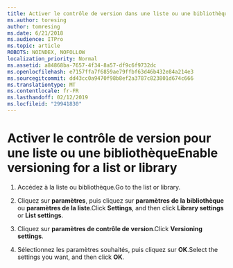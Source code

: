 ```yaml
---
title: Activer le contrôle de version dans une liste ou une bibliothèque
ms.author: toresing
author: tomresing
ms.date: 6/21/2018
ms.audience: ITPro
ms.topic: article
ROBOTS: NOINDEX, NOFOLLOW
localization_priority: Normal
ms.assetid: a84868ba-7657-4f34-8a57-df9c6f9732dc
ms.openlocfilehash: e7157ffa7f6859ae79ffbf63d46b432e84a214e3
ms.sourcegitcommit: dd43cc0a9470f98b8ef2a3787c823801d674c666
ms.translationtype: MT
ms.contentlocale: fr-FR
ms.lasthandoff: 02/12/2019
ms.locfileid: "29941830"
---
```

# <a name="enable-versioning-for-a-list-or-library"></a><span data-ttu-id="f0c85-102">Activer le contrôle de version pour une liste ou une bibliothèque</span><span class="sxs-lookup"><span data-stu-id="f0c85-102">Enable versioning for a list or library</span></span>

1. <span data-ttu-id="f0c85-103">Accédez à la liste ou bibliothèque.</span><span class="sxs-lookup"><span data-stu-id="f0c85-103">Go to the list or library.</span></span>
    
2. <span data-ttu-id="f0c85-104">Cliquez sur **paramètres**, puis cliquez sur **paramètres de la bibliothèque** ou **paramètres de la liste**.</span><span class="sxs-lookup"><span data-stu-id="f0c85-104">Click **Settings**, and then click **Library settings** or **List settings**.</span></span>
    
3. <span data-ttu-id="f0c85-105">Cliquez sur **paramètres de contrôle de version**.</span><span class="sxs-lookup"><span data-stu-id="f0c85-105">Click **Versioning settings**.</span></span>
    
4. <span data-ttu-id="f0c85-106">Sélectionnez les paramètres souhaités, puis cliquez sur **OK**.</span><span class="sxs-lookup"><span data-stu-id="f0c85-106">Select the settings you want, and then click **OK**.</span></span>
    

